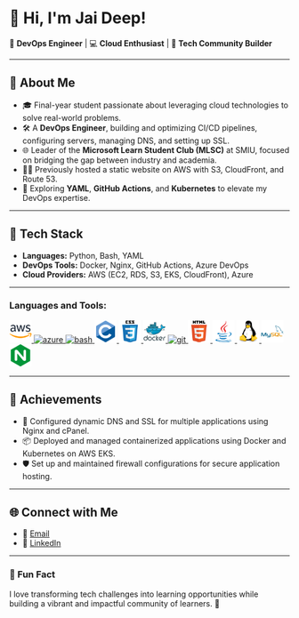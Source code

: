 
# 👋 Hi, I'm Jai Deep!  

🌟 **DevOps Engineer** | 💻 **Cloud Enthusiast** | 🔧 **Tech Community Builder**  

---

## 🚀 About Me  

- 🎓 Final-year student passionate about leveraging cloud technologies to solve real-world problems.  
- 🛠️  A **DevOps Engineer**, building and optimizing CI/CD pipelines, configuring servers, managing DNS, and setting up SSL.  
- 🌐 Leader of the **Microsoft Learn Student Club (MLSC)** at SMIU, focused on bridging the gap between industry and academia.  
- 🧑‍💻 Previously hosted a static website on AWS with S3, CloudFront, and Route 53.  
- 🎯 Exploring **YAML**, **GitHub Actions**, and **Kubernetes** to elevate my DevOps expertise.  

---

## 🔨 Tech Stack  

- **Languages:** Python, Bash, YAML  
- **DevOps Tools:** Docker, Nginx, GitHub Actions, Azure DevOps  
- **Cloud Providers:** AWS (EC2, RDS, S3, EKS, CloudFront), Azure

---
<h3 align="left">Languages and Tools:</h3>
<p align="left"> <a href="https://aws.amazon.com" target="_blank" rel="noreferrer"> <img src="https://raw.githubusercontent.com/devicons/devicon/master/icons/amazonwebservices/amazonwebservices-original-wordmark.svg" alt="aws" width="40" height="40"/> </a> <a href="https://azure.microsoft.com/en-in/" target="_blank" rel="noreferrer"> <img src="https://www.vectorlogo.zone/logos/microsoft_azure/microsoft_azure-icon.svg" alt="azure" width="40" height="40"/> </a> <a href="https://www.gnu.org/software/bash/" target="_blank" rel="noreferrer"> <img src="https://www.vectorlogo.zone/logos/gnu_bash/gnu_bash-icon.svg" alt="bash" width="40" height="40"/> </a> <a href="https://www.cprogramming.com/" target="_blank" rel="noreferrer"> <img src="https://raw.githubusercontent.com/devicons/devicon/master/icons/c/c-original.svg" alt="c" width="40" height="40"/> </a> <a href="https://www.w3schools.com/css/" target="_blank" rel="noreferrer"> <img src="https://raw.githubusercontent.com/devicons/devicon/master/icons/css3/css3-original-wordmark.svg" alt="css3" width="40" height="40"/> </a> <a href="https://www.docker.com/" target="_blank" rel="noreferrer"> <img src="https://raw.githubusercontent.com/devicons/devicon/master/icons/docker/docker-original-wordmark.svg" alt="docker" width="40" height="40"/> </a> <a href="https://git-scm.com/" target="_blank" rel="noreferrer"> <img src="https://www.vectorlogo.zone/logos/git-scm/git-scm-icon.svg" alt="git" width="40" height="40"/> </a> <a href="https://www.w3.org/html/" target="_blank" rel="noreferrer"> <img src="https://raw.githubusercontent.com/devicons/devicon/master/icons/html5/html5-original-wordmark.svg" alt="html5" width="40" height="40"/> </a> <a href="https://www.java.com" target="_blank" rel="noreferrer"> <img src="https://raw.githubusercontent.com/devicons/devicon/master/icons/java/java-original.svg" alt="java" width="40" height="40"/> </a> <a href="https://www.linux.org/" target="_blank" rel="noreferrer"> <img src="https://raw.githubusercontent.com/devicons/devicon/master/icons/linux/linux-original.svg" alt="linux" width="40" height="40"/> </a> <a href="https://www.mysql.com/" target="_blank" rel="noreferrer"> <img src="https://raw.githubusercontent.com/devicons/devicon/master/icons/mysql/mysql-original-wordmark.svg" alt="mysql" width="40" height="40"/> </a> <a href="https://www.nginx.com" target="_blank" rel="noreferrer"> <img src="https://raw.githubusercontent.com/devicons/devicon/master/icons/nginx/nginx-original.svg" alt="nginx" width="40" height="40"/> </a> </p>

---

## 🌟 Achievements  

- 💼 Configured dynamic DNS and SSL for multiple applications using Nginx and cPanel.  
- 📦 Deployed and managed containerized applications using Docker and Kubernetes on AWS EKS.  
- 🛡️ Set up and maintained firewall configurations for secure application hosting.  

---

## 🌐 Connect with Me  

- 📧 [Email](mailto:jaideepp247@gmail.com)  
- 💼 [LinkedIn](https://www.linkedin.com/in/jaideep247/)  

---

### 🎉 Fun Fact  

I love transforming tech challenges into learning opportunities while building a vibrant and impactful community of learners. 🚀  
